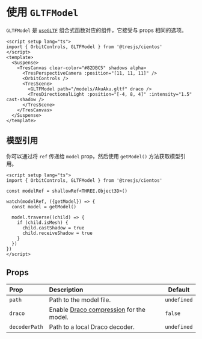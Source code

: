 # 使用 `GLTFModel`

`GLTFModel` 是 [`useGLTF`](./use-gltf.md) 组合式函数对应的组件，它接受与 props 相同的选项。

```vue{2,10}
<script setup lang="ts">
import { OrbitControls, GLTFModel } from '@tresjs/cientos'
</script>
<template>
  <Suspense>
    <TresCanvas clear-color="#82DBC5" shadows alpha>
      <TresPerspectiveCamera :position="[11, 11, 11]" />
      <OrbitControls />
      <TresScene>
        <GLTFModel path="/models/AkuAku.gltf" draco />
        <TresDirectionalLight :position="[-4, 8, 4]" :intensity="1.5" cast-shadow />
      </TresScene>
    </TresCanvas>
  </Suspense>
</template>
```

## 模型引用

你可以通过将 `ref` 传递给 `model` prop，然后使用 `getModel()` 方法获取模型引用。

```vue{3,6}
<script setup lang="ts">
import { OrbitControls, GLTFModel } from '@tresjs/cientos'

const modelRef = shallowRef<THREE.Object3D>()

watch(modelRef, ({getModel}) => {
  const model = getModel()

  model.traverse((child) => {
    if (child.isMesh) {
      child.castShadow = true
      child.receiveShadow = true
    }
  })
})
</script>
```

## Props

| Prop          | Description                                                                                                           | Default     |
| :------------ | :-------------------------------------------------------------------------------------------------------------------- | ----------- |
| `path`        | Path to the model file.                                                                                               | `undefined` |
| `draco`       | Enable [Draco compression](https://threejs.org/docs/index.html?q=drac#examples/en/loaders/DRACOLoader) for the model. | `false`     |
| `decoderPath` | Path to a local Draco decoder.                                                                                        | `undefined` |
